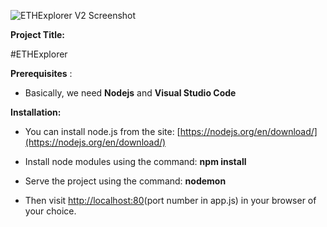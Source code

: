 ![ETHExplorer V2 Screenshot](http://i.imgur.com/wgROAS9.png)


**Project Title:**

#ETHExplorer

**Prerequisites** :

- Basically, we need **Nodejs** and **Visual Studio Code**

**Installation:**

- You can install node.js from the site: [https://nodejs.org/en/download/](https://nodejs.org/en/download/)
- Install node modules using the command: **npm install**

- Serve the project using the command: **nodemon**
- Then visit [http://localhost:80](http://localhost:80)(port number in app.js) in your browser of your choice.
